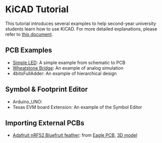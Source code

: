 # KiCAD Tutorial
This tutorial introduces several examples to help second-year university students learn how to use KiCAD. For more detailed explanations, please refer to [this document](https://docs.google.com/document/d/1ExvIu8tnpRs45NydWLtySDykhyoZ8oFFZSsFo3mHvT8/edit?tab=t.0#heading=h.j3pbzu6m0ixx).

## PCB Examples
* [Simple LED](Simple_LED): A simple example from schematic to PCB
* [Wheatstone Bridge](WheatstonBridge): An example of analog simulation
* 4bitsFullAdder: An example of hierarchical design

## Symbol & Footprint Editor
* Arduino_UNO: 
* Texas EVM board Extension: An example of the Symbol Editor

## Importing External PCBs
* [Adafruit nRF52 Bluefruit feather](Adafruit_nRF52_Bluefruit): from [Eagle PCB](https://github.com/adafruit/Adafruit-nRF52-Bluefruit-Feather-PCB), [3D model](https://github.com/adafruit/Adafruit_CAD_Parts/tree/main/4062%20nRF52840%20Feather)
